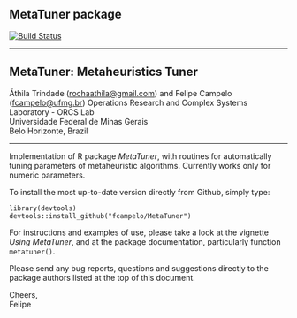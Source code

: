 ## MetaTuner package
[![Build Status](https://api.travis-ci.org/fcampelo/MetaTuner.png)](https://travis-ci.org/fcampelo/MetaTuner)

***

## MetaTuner: Metaheuristics Tuner
Áthila Trindade ([rochaathila@gmail.com](rochaathila@gmail.com)) and Felipe Campelo ([fcampelo@ufmg.br](mailto:fcampelo@ufmg.br)) 
Operations Research and Complex Systems Laboratory - ORCS Lab  
Universidade Federal de Minas Gerais  
Belo Horizonte, Brazil

***

Implementation of R package _MetaTuner_, with routines for automatically 
tuning parameters of metaheuristic algorithms. Currently works only for numeric 
parameters.

To install the most up-to-date version directly from Github, simply type:

```
library(devtools)
devtools::install_github("fcampelo/MetaTuner")
```

For instructions and examples of use, please take a look at the vignette 
_Using MetaTuner_, and at the package documentation, particularly 
function `metatuner()`.

Please send any bug reports, questions and suggestions directly to the package 
authors listed at the top of this document.

Cheers,  
Felipe
